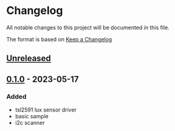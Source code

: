 # Changelog

All notable changes to this project will be documented in this file.

The format is based on [Keep a Changelog](https://keepachangelog.com/en/1.0.0/)

## [Unreleased]

## [0.1.0] - 2023-05-17

### Added

-   tsl2591 lux sensor driver
-   basic sample
-   i2c scanner

[Unreleased]: https://github.com/IRNAS/irnas-tsl2591-driver/compare/v0.1.0...HEAD

[0.1.0]: https://github.com/IRNAS/irnas-tsl2591-driver/compare/d8693b34e6b3be8241f068a3450824214940c63f...v0.1.0
